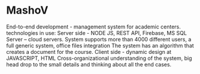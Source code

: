 # MashoV

End-to-end development - management system for academic centers. 
technologies in use:
Server side - NODE JS, REST API, Firebase, MS SQL Server – cloud servers.
System supports more than 4000 different users, a full generic system, office files integration
The system has an algorithm that creates a document for the course.
Client side - dynamic design at JAVASCRIPT, HTML
Cross-organizational understanding of the system, big head drop to the small details and thinking about all the end cases.   

